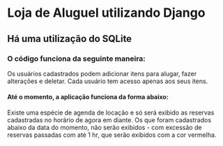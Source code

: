 # Loja de Aluguel utilizando Django
## Há uma utilização do SQLite

### O código funciona da seguinte maneira:
Os usuários cadastrados podem adicionar itens para alugar, fazer alterações e deletar. 
Cada usuário tem acesso apenas aos seus itens.

#### Até o momento, a aplicação funciona da forma abaixo:
Existe uma espécie de agenda de locação e só será exibido as reservas cadastradas no horário de agora em diante. 
Os que foram cadastrados abaixo da data do momento, não serão exibidos - com excessão de reservas passadas com até 1 hr, que serão exibidos com a cor vermelha.

